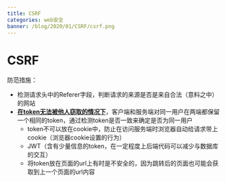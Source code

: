 ```yaml
---
title: CSRF
categories: web安全
banner: /blog/2020/01/CSRF/csrf.png
---
```


# CSRF

防范措施：
<!-- + 使用非`get`的请求方式，避免在dom中调接口（比如：`img`和`script`的`src`属性值为后端接口调用地址时），可以一定程度上减少风险 -->
+ 检测请求头中的Referer字段，判断请求的来源是否是来自合法（意料之中）的网站
+ <u>**在token无法被他人窃取的情况下**</u>，客户端和服务端对同一用户在两端都保留一个相同的token，通过检测token是否一致来确定是否为同一用户
  + token不可以放在cookie中，防止在访问服务端时浏览器自动给请求带上cookie（浏览器cookie设置的行为）
  + JWT（含有少量信息的token，在一定程度上后端代码可以减少与数据库的交互）
  + 将token放在页面的url上有时是不安全的，因为跳转后的页面也可能会获取到上一个页面的url内容